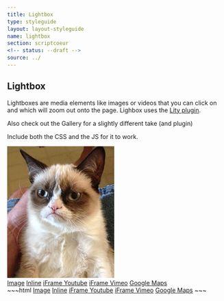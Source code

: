 ```yaml
---
title: Lightbox
type: styleguide
layout: layout-styleguide
name: lightbox
section: scriptcoeur
<!-- status: --draft -->
source: ../
---
```


<main markdown="1">

## Lightbox

Lightboxes are media elements like images or videos that you can click on and which will zoom out onto the page. Lighbox uses the [Lity plugin](https://sorgalla.com/lity/).

Also check out the Gallery for a slightly different take (and plugin)

Include both the CSS and the JS for it to work.

<div class="_styleguide-example">
  <div>
    <a class="--border-none" href="../images/grumpy.jpg" data-lity data-lity-desc="Grumpy Cat">
      <img src="../images/grumpy_sm.jpg" alt="Grumpy Cat" />
    </a>
  </div>
  <a href="https://farm9.staticflickr.com/8642/16455005578_0fdfc6c3da_b.jpg" data-lity data-lity-desc="Photo of a flower">Image</a>
  <a href="#inline" data-lity>Inline</a>
  <a href="//www.youtube.com/watch?v=XSGBVzeBUbk" data-lity>iFrame Youtube</a>
  <a href="//vimeo.com/1084537" data-lity>iFrame Vimeo</a>
  <a href="//maps.google.com/maps?q=San+Francisco" data-lity>Google Maps</a>

  <link href="../javascripts/scriptcoeur/plugins/lity/lity.min.css?" rel="stylesheet">
  <script src="../javascripts/scriptcoeur/plugins/lity/lity.min.js" type="text/javascript"></script>
</div>
~~~html
<a href="https://farm9.staticflickr.com/8642/16455005578_0fdfc6c3da_b.jpg" data-lity data-lity-desc="Photo of a flower">Image</a>
<a href="#inline" data-lity>Inline</a>
<a href="//www.youtube.com/watch?v=XSGBVzeBUbk" data-lity>iFrame Youtube</a>
<a href="//vimeo.com/1084537" data-lity>iFrame Vimeo</a>
<a href="//maps.google.com/maps?q=San+Francisco" data-lity>Google Maps</a>
<link href="../javascripts/scriptcoeur/plugins/lity/lity.min.css?" rel="stylesheet">
<script src="../javascripts/scriptcoeur/plugins/lity/lity.min.js" type="text/javascript"></script>
~~~

</main>


